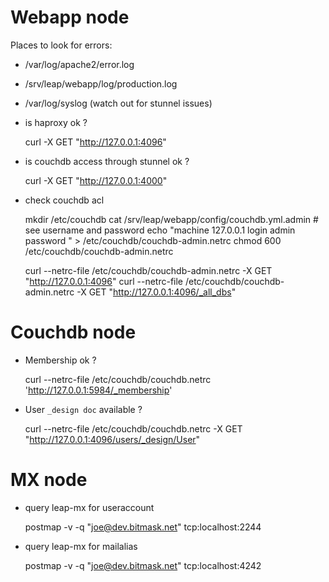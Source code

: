 Webapp node
===========

Places to look for errors:

* /var/log/apache2/error.log
* /srv/leap/webapp/log/production.log
* /var/log/syslog (watch out for stunnel issues)

* is haproxy ok ? 


    curl -X  GET "http://127.0.0.1:4096"

* is couchdb access through stunnel ok ? 


    curl -X  GET "http://127.0.0.1:4000"

* check couchdb acl


    mkdir /etc/couchdb
    cat /srv/leap/webapp/config/couchdb.yml.admin  # see username and password
    echo "machine 127.0.0.1 login admin password <PASSWORD>" > /etc/couchdb/couchdb-admin.netrc
    chmod 600 /etc/couchdb/couchdb-admin.netrc

    curl --netrc-file /etc/couchdb/couchdb-admin.netrc -X GET "http://127.0.0.1:4096"
    curl --netrc-file /etc/couchdb/couchdb-admin.netrc -X GET "http://127.0.0.1:4096/_all_dbs"
    

Couchdb node
============

* Membership ok ?


    curl --netrc-file /etc/couchdb/couchdb.netrc 'http://127.0.0.1:5984/_membership'


* User `_design doc` available ?


    curl --netrc-file /etc/couchdb/couchdb.netrc -X  GET "http://127.0.0.1:4096/users/_design/User"



MX node
=======

* query leap-mx for useraccount 


    postmap -v -q  "joe@dev.bitmask.net" tcp:localhost:2244


* query leap-mx for mailalias


    postmap -v -q  "joe@dev.bitmask.net" tcp:localhost:4242
